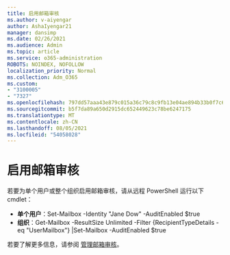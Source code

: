 ```yaml
---
title: 启用邮箱审核
ms.author: v-aiyengar
author: AshaIyengar21
manager: dansimp
ms.date: 02/26/2021
ms.audience: Admin
ms.topic: article
ms.service: o365-administration
ROBOTS: NOINDEX, NOFOLLOW
localization_priority: Normal
ms.collection: Adm_O365
ms.custom:
- "3100005"
- "7327"
ms.openlocfilehash: 797dd57aaa43e879c015a36c79c8c9fb13e04ae894b33b0f7c6d9694d1ae1960
ms.sourcegitcommit: b5f7da89a650d2915dc652449623c78be6247175
ms.translationtype: MT
ms.contentlocale: zh-CN
ms.lasthandoff: 08/05/2021
ms.locfileid: "54058028"
---
```

# <a name="turn-on-mailbox-auditing"></a>启用邮箱审核

若要为单个用户或整个组织启用邮箱审核，请从远程 PowerShell 运行以下 cmdlet：

- **单个用户**：Set-Mailbox -Identity "Jane Dow" -AuditEnabled $true
- **组织**：Get-Mailbox -ResultSize Unlimited -Filter {RecipientTypeDetails -eq "UserMailbox"} |Set-Mailbox -AuditEnabled $true

若要了解更多信息，请参阅 [管理邮箱审核](https://go.microsoft.com/fwlink/?linkid=2103668)。